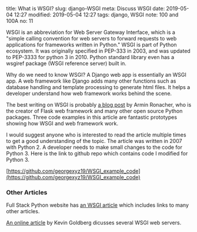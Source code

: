 title: What is WSGI?
slug: django-WSGI
meta: Discuss WSGI
date: 2019-05-04 12:27
modified: 2019-05-04 12:27
tags: django, WSGI
note: 100 and 100A
no: 11


WSGI is an abbreviation for Web Server Gateway Interface, which is a "simple calling 
convention for web servers to forward requests to web applications for frameworks written
in Python."   WSGI is part of Python ecosystem.  It was originally specified in PEP-333
in 2003, and was updated to PEP-3333 for python 3 in 2010.   Python standard library even 
has a wsgiref package (WSGI reference server) built in. 

Why do we need to know WSGI? A Django web app is essentially an WSGI app. A
web framework like Django adds many other functions such as database handling and 
template processing to generate html files. It helps a developer understand 
how web framework works behind the scene. 

The best writing on WSGI is probably 
[a blog post](http://lucumr.pocoo.org/2007/5/21/getting-started-with-wsgi/) 
by Armin Ronacher, who is the creator of Flask web framework and many other open 
source Python packages.   Three code examples in this article are fantastic 
prototypes showing how WSGI and web framework work. 

I would suggest anyone who is interested to read the article multiple times to get a good understanding 
of the topic.  The article was written in 2007 with Python 2.  A developer needs to
make small changes to the code for Python 3.  Here is the link to github repo which 
contains code I modified for Python 3.

[https://github.com/georgexyz19/WSGI_example_code](https://github.com/georgexyz19/WSGI_example_code) 

### Other Articles

Full Stack Python website has 
[an WSGI article](https://www.fullstackpython.com/wsgi-servers.html) 
which includes links to many other articles. 

[An online article](https://www.appdynamics.com/blog/engineering/an-introduction-to-python-wsgi-servers-part-1/) 
by Kevin Goldberg dicusses several WSGI web servers. 














